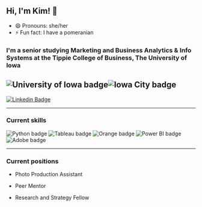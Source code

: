 ## Hi, I'm Kim! :wave:

- 😄 Pronouns: she/her
- ⚡ Fun fact: I have a pomeranian 

### I'm a senior studying Marketing and Business Analytics & Info Systems at the Tippie College of Business, The University of Iowa



![University of Iowa badge](https://img.shields.io/static/v1?message=Go%20Hawks!!&labelColor=FFCD00&label=%20&color=FFCD00&style=for-the-badge)![Iowa City badge](https://img.shields.io/static/v1?message=IA&logo=google-maps&labelColor=ffcd00&color=000000&logoColor=black&label=Iowa%20City&style=for-the-badge)
---

[![Linkedin Badge](https://img.shields.io/badge/-LinkedIn-0e76a8?style=flat-square&logo=Linkedin&logoColor=white)](https://linkedin.com/in/kimberly-r-bui)

---  

### Current skills
![Python badge](https://img.shields.io/static/v1?message=Python&logo=Python&labelColor=3776AB&color=3776AB&logoColor=white&label=%20&style=for-the-badge)
![Tableau badge](https://img.shields.io/static/v1?message=Tableau&logo=tableau&labelColor=E97627&color=E97627&logoColor=white&label=%20&style=for-the-badge)
![Orange badge](https://img.shields.io/static/v1?message=Orange&logo=orange&labelColor=FF6600&color=FF6600&logoColor=white&label=%20&style=for-the-badge)
![Power BI badge](https://img.shields.io/static/v1?message=Power%20BI&logo=powerbi&labelColor=F2C811&color=F2C811&logoColor=black&label=%20&style=for-the-badge)
![Adobe badge](https://img.shields.io/static/v1?message=Adobe&logo=adobe&labelColor=FF0000&color=FF0000&logoColor=white&label=%20&style=for-the-badge)


---

### Current positions

- Photo Production Assistant 

- Peer Mentor

- Research and Strategy Fellow


